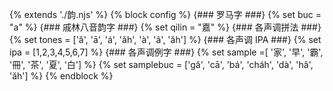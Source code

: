 {% extends './韵.njs' %}
{% block config %}
  {### 罗马字 ###}
  {% set buc = "a" %}
  {### 戚林八音韵字 ###}
  {% set qilin = "嘉" %}
  {### 各声调拼法 ###}
  {% set tones = ['ă', 'ā', 'á', 'ăh', 'à', 'â', 'ăh'] %}
  {### 各声调 IPA ###}
  {% set ipa = [1,2,3,4,5,6,7] %}
  {### 各声调例字 ###}
  {% set sample =[
  '家',
  '早',
  '霸',
  '冊',
  '茶',
  '夏',
  '白']
  %}
  {% set samplebuc = ['gă', 'cā', 'bá', 'cháh', 'dà', 'hâ', 'ăh'] %}
{% endblock %}